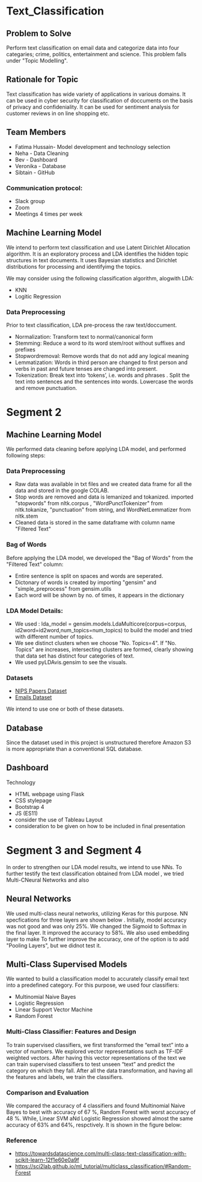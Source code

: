 # Text_Classification

## Problem to Solve
Perform text classification on email data and categorize data into four categaries; crime, politics, entertainment and science. This problem falls under "Topic Modelling".

## Rationale for Topic 
Text classification has wide variety of applications in various domains. It can be used in cyber security for classification of doccuments on the basis of privacy and confideniality. It can be used for sentiment analysis for customer reviews in on line shopping etc. 

## Team Members
* Fatima Hussain- Model development and technology selection
* Neha - Data Cleaning
* Bev - Dashboard 
* Veronika - Database
* Sibtain - GitHub

### Communication protocol:
- Slack group
- Zoom 
- Meetings 4 times per week 

## Machine Learning Model 
We intend to perform text classification and use Latent Dirichlet Allocation algorithm.
It is an exploratory process and LDA identifies the hidden topic structures in text documents.  It uses Bayesian statistics and Dirichlet distributions for processing and identifyimg the topics.

We may consider using the following classification algorithm, alogwith LDA:
* KNN
* Logitic Regression

### Data Preprocessing
Prior to text classification,  LDA pre-process the raw text/doccument.

* Normalization: Transform text to normal/canonical form
* Stemming: Reduce a word to its word stem/root without suffixes and prefixes 
* Stopwordremoval: Remove words that do not add any logical meaning 
* Lemmatization:  Words in third person are changed to first person and verbs in past and future tenses are changed into present.
* Tokenization: Break text into ‘tokens’, i.e. words and phrases . Split the text into sentences and the sentences into words. Lowercase the words and remove punctuation.

# Segment 2

## Machine Learning Model 
We performed data cleaning before applying LDA model, and performed following steps:
### Data Preprocessing
*  Raw data was available in txt files and we created  data frame for all the data and stored in the google COLAB.
*  Stop words are removed and data is lemanized and tokanized. imported "stopwords" from nltk.corpus ,  "WordPunctTokenizer" from nltk.tokanize, "punctuation" from string, and WordNetLemmatizer from nltk.stem 
* Cleaned data is stored in the same dataframe with column name "Filtered Text"

### Bag of Words
Before applying the LDA model, we developed the "Bag of Words" from the "Filtered Text" column:

* Entire sentence is split on spaces and words are seperated.
* Dictonary of words is created by  importing  "gensim" and "simple_preprocess" from gensim.utils
* Each word will be shown by no. of times, it appears in the dictionary

### LDA Model Details: 
* We used : lda_model = gensim.models.LdaMulticore(corpus=corpus, id2word=id2word,num_topics=num_topics) to build the model and tried with different number of topics. 
* We see distinct clusters when we choose "No. Topics=4".  If "No. Topics" are increases, intersecting clusters are formed, clearly showing that data set has distinct four categories of text.
* We used pyLDAvis.gensim to see the visuals.

### Datasets 

* [NIPS Papers Dataset](https://github.com/kapadias/mediumposts/blob/master/natural_language_processing/topic_modeling/data/NIPS%20Papers.zip)
* [Emails Dataset](https://www.kaggle.com/dipankarsrirag/topic-modelling-on-emails)

We intend to use one or both of these datasets. 

## Database
Since the dataset used in this project is unstructured therefore Amazon S3 is more appropriate than a conventional SQL database. 

## Dashboard
Technology 
- HTML webpage using Flask
- CSS stylepage
- Bootstrap 4
- JS (ES11) 
- consider the use of Tableau 
Layout
- consideration to be given on how to be included in final presentation
# Segment 3 and Segment 4
 In order to strengthen our LDA model results, we intend to use NNs. To further testify the text classification obtained from LDA model , we tried Multi-CNeural Networks and also 
## Neural Networks 
We used multi-class neural networks, utilizing Keras for this purpose. NN specfications for three layers are shown below . Initially, model accuracy was not good and was only 25%. We changed the Sigmoid to Softmax in the final layer. It improved the accuracy to 58%.  We also used embedding layer to make 
To further improve the accuracy, one of the option is to add "Pooling Layers", but we didnot test it. 

## Multi-Class Supervised Models
We wanted to build a classification model to accurately classify email text into a predefined category. For this purpose, we used four classifiers:
* Multinomial Naive Bayes
* Logistic Regression
* Linear Support Vector Machine
* Random Forest

### Multi-Class Classifier: Features and Design
To train supervised classifiers, we first transformed the “email text” into a vector of numbers. We explored vector representations such as TF-IDF weighted vectors.
After having this vector representations of the text we can train supervised classifiers to test unseen “text” and predict the category on which they fall.  After all the data transformation, and having all the features and labels, we train the classifiers.

### Comparison and Evaluation 
We compared the accuracy of 4 classifiers and found Multinomial Naive Bayes to best with accuracy of 67 %, Random Forest with worst accuracy of 48 %. While, Linear SVM aNd Logistic Regression showed almost the same accuracy of  63% and 64%, respctively. It is shown in the figure below:
### Reference
* https://towardsdatascience.com/multi-class-text-classification-with-scikit-learn-12f1e60e0a9f
* https://sci2lab.github.io/ml_tutorial/multiclass_classification/#Random-Forest

